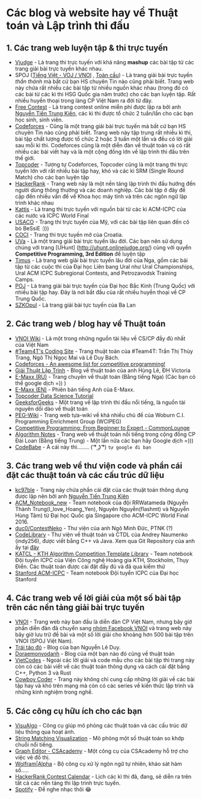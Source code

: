# Các blog và website hay về Thuật toán và Lập trình thi đấu

## 1. Các trang web luyện tập & thi trực tuyến
   * [Vjudge](https://vjudge.net/) - Là trang thi trực tuyến với khả năng **mashup** các bài tập từ các trang giải bài trực tuyến khác nhau.
   * SPOJ ([Tiếng Việt - VOJ / VNOI](http://vn.spoj.com) , [Toàn cầu](https://www.spoj.com/)) - Là trang giải bài trực tuyến _thần thánh_ mà bất cứ bạn HS chuyên Tin nào cũng phải biết. Trang web này chứa rất nhiều các bài tập từ nhiều nguồn khác nhau (trong đó có các bài từ các kì thi HSG Quốc gia năm trước) cho các bạn luyện tập. Rất nhiều huyền thoại trong làng CP Việt Nam ra đời từ đây.
   * [Free Contest](https://freecontest.xyz/home) - Là trang contest online miễn phí được lập ra bởi anh [Nguyễn Tiến Trung Kiên](https://www.facebook.com/nttkien), các kì thi được tổ chức 2 tuần/lần cho các bạn học sinh, sinh viên.
   * [Codeforces](https://codeforces.com/) - Cũng là một trang giải bài trực tuyến mà bất cứ bạn HS chuyên Tin nào cũng phải biết. Trang web này tập trung rất nhiều kì thi, bài tập chất lượng được tổ chức 2 hoặc 3 tuần một lần và đều có lời giải sau mỗi kì thi. Codeforces cũng là một diễn đàn về thuật toán và có rất nhiều các bài viết hay và là một cộng đồng lớn về lập trình thi đấu trên thế giới.
   * [Topcoder](https://www.topcoder.com/) - Tương tự Codeforces, Topcoder cũng là một trang thi trực tuyến lớn với rất nhiều bài tập hay, khó và các kì SRM (Single Round Match) cho các bạn luyện tập
   * [HackerRank](https://www.hackerrank.com/) - Trang web này là một nền tảng lập trình thi đấu hướng đến người dùng thông thường và các doanh nghiệp. Các bài tập ở đây đề cập đến nhiều vấn đề về Khoa học máy tính và trên các ngôn ngữ lập trình khác nhau
   * [Kattis](https://open.kattis.com) - Là trang thi trực tuyến với nguồn bài từ các kì ACM-ICPC của các nước và ICPC World Final
   * [USACO](http://www.usaco.org/) - Trang thi trực tuyến của Mỹ, với các bài tập liên quan đến cô bò BeSsiE :)))
   * [COCI](http://www.hsin.hr/coci/) - Trang thi trực tuyến mở của Croatia.
   * [UVa](https://uva.onlinejudge.org/) - Là một trang giải bài trực tuyến lâu đời. Các bạn nên sử dụng chúng với trang [UHunt]  (http://uhunt.onlinejudge.org/) cùng với quyển **Competitive Programming, 3rd Edition** để luyện tập
   * [Timus](http://acm.timus.ru/) - Là trang web giải bài trực tuyến lâu đời của Nga, gồm các bài tập từ các cuộc thi của Đại học Liên bang Ural như Ural Championships, Ural ACM ICPC Subregional Contests, and Petrozavodsk Training Camps.
   * [POJ](http://poj.org/) - Là trang giải bài trực tuyến của Đại học Bắc Kinh (Trung Quốc) với nhiều bài tập hay. Đây là nơi bắt đầu của rất nhiều huyền thoại về CP Trung Quốc. 
   * [SZKOpul](https://szkopul.edu.pl/p/default/problemset_eng) - Là trang giải bài tực tuyến của Ba Lan 

## 2. Các trang web / blog hay về Thuật toán
   * [VNOI Wiki](vnoi.info/wiki/home) - Là một trong những nguồn tài liệu về CS/CP đầy đủ nhất của Việt Nam
   * [#Team4T's Coding Site](https://thuytrangcoding.wordpress.com/) - Trang thuật toán của #Team4T: Trần Thị Thùy Trang, Ngô Thị Ngọc Mai và Lê Duy Bách.
   * [Codeforces - An awesome list for competitive programming!](https://codeforces.com/blog/entry/23054?mobile=false&locale=en)
   * [Giải Thuật Lập Trình](http://www.giaithuatlaptrinh.com/?page_id=4) - Blog về thuật toán của anh Hùng Lê, ĐH Victoria
   * [E-Maxx (RU)](emaxx.ru) - Trang chuyên về thuật toán (Bằng tiếng Nga) (Các bạn có thể google dịch =)) )
   * [E-Maxx (EN)](http://cp-algorithms.com/) - Phiên bản tiếng Anh của E-Maxx.  
   * [Topcoder Data Science Tutorial](https://www.topcoder.com/community/data-science/data-science-tutorials/)
   * [GeeksforGeeks](https://www.geeksforgeeks.org) - Một trang về lập trình thi đấu nổi tiếng, là nguồn tài nguyên dồi dào về thuật toán 
   * [PEG-Wiki](http://wcipeg.com/wiki/Main_Page) - Trang web tựa-wiki về khá nhiều chủ đề của Woburn C.I. Programming Enrichment Group (WCIPEG)
   * [Competitive Programming: From Beginner to Expert - CommonLounge](https://www.commonlounge.com/discussion/5d2822257dfa49328d85fd27cf114441/main?r=fbp&p=cp)
   * [Algorithm Notes](http://www.csie.ntnu.edu.tw/~u91029/) - Trang web về thuật toán nổi tiếng trong cộng đồng CP Đài Loan (Bằng tiếng Trung) - Một lần nữa các bạn hãy Google dịch =)))
   * [CodeBabe]() - À cái này thì........ ( ͡° ͜ʖ ͡°) `tự google đi bạn`
   
   
## 3. Các trang web về thư viện code và phần cái đặt các thuật toán và các cấu trúc dữ liệu
   * [kc97ble](https://sites.google.com/site/kc97ble/) - Trang này chứa phần cài đặt của các thuật toán thông dụng được lập nên bởi anh [Nguyễn Tiến Trung Kiên](https://www.facebook.com/nttkien)
   * [ACM_Notebook_new](https://github.com/ngthanhtrung23/ACM_Notebook_new) - Team notebook của đội RRWatameda (Nguyễn Thành Trung(I_love_Hoang_Yen), Nguyên Nguyễn(flashmt) và Nguyễn Hùng Tâm) từ Đại học Quốc gia Singapore cho ACM-ICPC World Final 2016.
   * [duc0/ContestNeko](https://github.com/duc0/ContestNeko) - Thư viện của anh Ngô Minh Đức, PTNK (?)
   * [CodeLibrary](http://code-library.herokuapp.com/) - Thư viện về thuật toán và CTDL của Andrey Naumenko (indy256), được viết bằng C++ và Java. Xem qua Git Repository của anh ấy tại [đây](https://github.com/indy256/codelibrary)
   * [KATCL - KTH Algorithm Competition Template Library](https://github.com/kth-competitive-programming/kactl) - Team notebook Đội tuyển ICPC của Viện Công nghệ Hoàng gia KTH, Stockholm, Thụy Điển. Các thuật toán được cài đặt đầy đủ và đã qua kiểm thử
   * [Stanford ACM-ICPC](https://github.com/jaehyunp/stanfordacm) - Team notebook Đội tuyển ICPC của Đại học Stanford
   

## 4. Các trang web về lời giải của một số bài tập trên các nền tảng giải bài trực tuyến
   * [VNOI](http://vnoi.info/problems/list/) - Trang web này ban đầu là diễn đàn CP Việt Nam, nhưng bây giờ phần diễn đàn đã chuyển sang [nhóm Facebook VNOI](https://www.facebook.com/groups/VNOIForum/) và trang web này bây giờ lưu trữ đề bài và một số lời giải cho khoảng hơn 500 bài tập trên VNOI (SPOJ Việt Nam).
   * [Trái táo đỏ](https://traitaodo.wordpress.com/) - Blog của bạn Nguyễn Lê Duy.
   * [Doraemonvodanh](https://doraemonvodanh.wordpress.com/) - Blog của một bạn nào đó cũng về thuật toán
   * [VietCodes](https://vietcodes.github.io/) - Ngoài các lời giải và code mẫu cho các bài tập thì trang này còn có các bài viết về các thuật toán thông dụng và cách cài đặt bằng C++, Python 3 và Rust
   * [Cowboy Coder](https://cowboycoder.tech/) - Trang này không chỉ cung cấp những lời giải về các bài tập hay và khó trên mạng mà còn có các series về kiến thức lập trình và những kinh nghiệm trong nghề.
   
## 5. Các công cụ hữu ích cho các bạn
   * [VisuAlgo](https://visualgo.net/vi) - Công cụ giúp mô phỏng các thuật toán và các cấu trúc dữ liệu thông qua hoạt ảnh.
   * [String Matching Visualization](http://whocouldthat.be/visualizing-string-matching/) - Mô phỏng một số thuật toán so khớp chuỗi nổi tiếng.
   * [Graph Editor - CSAcademy](https://csacademy.com/app/graph_editor/) - Một công cụ của CSAcademy hỗ trợ cho việc vẽ đồ thị.
   * [Wolfram|Alpha](https://wolframalpha.com) - Bộ công cụ xử lý ngôn ngữ tự nhiên, khảo sát hàm số.....
   * [HackerRank Contest Calendar](https://www.hackerrank.com/calendar) - Lịch các kì thi đã, đang, sẽ diễn ra trên tất cả các nền tảng thi lập trình trực tuyến.
   * [Spotify](https://open.spotify.com) - Để nghe nhạc thôi 😂
   
   

   

